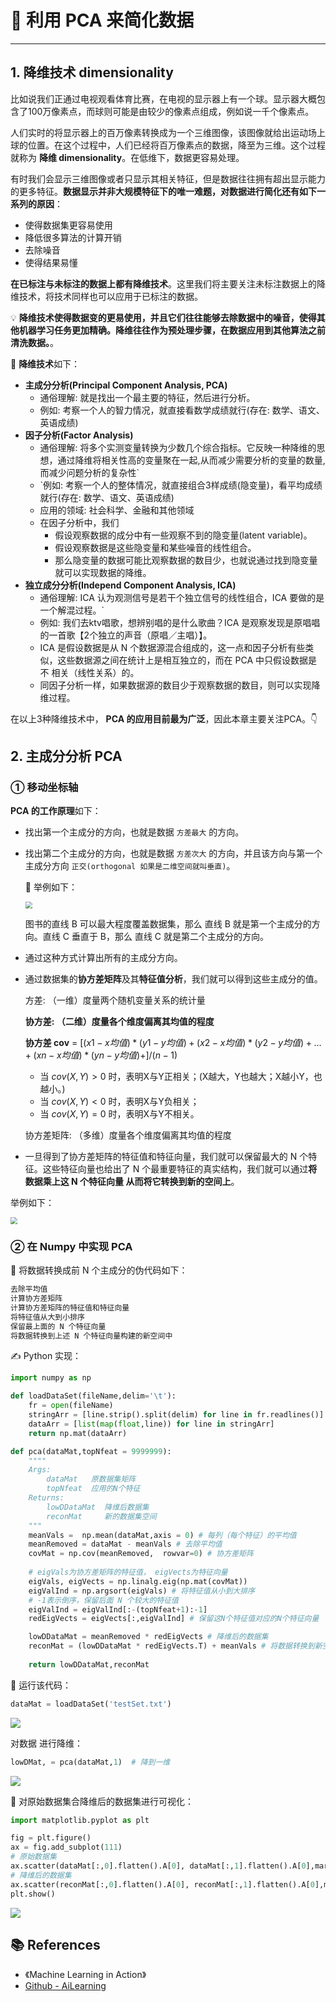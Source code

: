 # 🥡 利用 PCA 来简化数据

---

## 1. 降维技术 dimensionality

比如说我们正通过电视观看体育比赛，在电视的显示器上有一个球。显示器大概包含了100万像素点，而球则可能是由较少的像素点组成，例如说一千个像素点。

人们实时的将显示器上的百万像素转换成为一个三维图像，该图像就给出运动场上球的位置。在这个过程中，人们已经将百万像素点的数据，降至为三维。这个过程就称为 **降维 dimensionality**。在低维下，数据更容易处理。

有时我们会显示三维图像或者只显示其相关特征，但是数据往往拥有超出显示能力的更多特征。**数据显示并非大规模特征下的唯一难题，对数据进行简化还有如下一系列的原因**：

- 使得数据集更容易使用
- 降低很多算法的计算开销
- 去除噪音
- 使得结果易懂

**在已标注与未标注的数据上都有降维技术**。这里我们将主要关注未标注数据上的降维技术，将技术同样也可以应用于已标注的数据。

💡 **降维技术使得数据变的更易使用，并且它们往往能够去除数据中的噪音，使得其他机器学习任务更加精确。降维往往作为预处理步骤，在数据应用到其他算法之前清洗数据。**。

🚩 **降维技术**如下：

- **主成分分析(Principal Component Analysis, PCA)**
  - 通俗理解: 就是找出一个最主要的特征，然后进行分析。
  - 例如: 考察一个人的智力情况，就直接看数学成绩就行(存在: 数学、语文、英语成绩)
- **因子分析(Factor Analysis)**
  - 通俗理解: 将多个实测变量转换为少数几个综合指标。它反映一种降维的思想，通过降维将相关性高的变量聚在一起,从而减少需要分析的变量的数量,而减少问题分析的复杂性`
  - `例如: 考察一个人的整体情况，就直接组合3样成绩(隐变量)，看平均成绩就行(存在: 数学、语文、英语成绩)
  - 应用的领域: 社会科学、金融和其他领域
  - 在因子分析中，我们
    - 假设观察数据的成分中有一些观察不到的隐变量(latent variable)。
    - 假设观察数据是这些隐变量和某些噪音的线性组合。
    - 那么隐变量的数据可能比观察数据的数目少，也就说通过找到隐变量就可以实现数据的降维。
- **独立成分分析(Independ Component Analysis, ICA)**
  - 通俗理解: ICA 认为观测信号是若干个独立信号的线性组合，ICA 要做的是一个解混过程。`
  - 例如: 我们去ktv唱歌，想辨别唱的是什么歌曲？ICA 是观察发现是原唱唱的一首歌【2个独立的声音（原唱／主唱）】。
  - ICA 是假设数据是从 N 个数据源混合组成的，这一点和因子分析有些类似，这些数据源之间在统计上是相互独立的，而在 PCA 中只假设数据是不 相关（线性关系）的。
  - 同因子分析一样，如果数据源的数目少于观察数据的数目，则可以实现降维过程。

在以上3种降维技术中， **PCA 的应用目前最为广泛**，因此本章主要关注PCA。👇 

## 2. 主成分分析 PCA

### ① 移动坐标轴

**PCA 的工作原理**如下：

- 找出第一个主成分的方向，也就是数据 `方差最大` 的方向。

- 找出第二个主成分的方向，也就是数据 `方差次大` 的方向，并且该方向与第一个主成分方向 `正交(orthogonal 如果是二维空间就叫垂直)`。

  💬 举例如下：

  <img src="https://gitee.com/veal98/images/raw/master/img/20200731112515.png" style="zoom: 67%;" />

  图书的直线 B 可以最大程度覆盖数据集，那么  直线 B 就是第一个主成分的方向。直线  C 垂直于 B，那么 直线 C 就是第二个主成分的方向。

- 通过这种方式计算出所有的主成分方向。

- 通过数据集的**协方差矩阵**及其**特征值分析**，我们就可以得到这些主成分的值。

  方差: （一维）度量两个随机变量关系的统计量

  **协方差:  （二维）度量各个维度偏离其均值的程度**

  **协方差 cov** = $[(x1-x{均值})*(y1-y{均值})+(x2-x{均值})*(y2-y{均值})+...+(xn-x{均值})*(yn-y{均值})+]/(n-1)$

  - 当 $cov(X, Y)>0$ 时，表明X与Y正相关；(X越大，Y也越大；X越小Y，也越小。)
  - 当 $cov(X, Y)<0$ 时，表明X与Y负相关；
  - 当 $cov(X, Y)=0$ 时，表明X与Y不相关。

  协方差矩阵: （多维）度量各个维度偏离其均值的程度

- 一旦得到了协方差矩阵的特征值和特征向量，我们就可以保留最大的 N 个特征。这些特征向量也给出了 N 个最重要特征的真实结构，我们就可以通过**将数据乘上这 N 个特征向量 从而将它转换到新的空间上**。

举例如下：

<img src="https://gitee.com/veal98/images/raw/master/img/20200731112956.png" style="zoom: 67%;" />

### ② 在 Numpy  中实现 PCA

📑 将数据转换成前 N 个主成分的伪代码如下：

```python
去除平均值
计算协方差矩阵
计算协方差矩阵的特征值和特征向量
将特征值从大到小排序
保留最上面的 N 个特征向量
将数据转换到上述 N 个特征向量构建的新空间中
```

✍ Python 实现：

```python
import numpy as np

def loadDataSet(fileName,delim='\t'):
    fr = open(fileName)
    stringArr = [line.strip().split(delim) for line in fr.readlines()]
    dataArr = [list(map(float,line)) for line in stringArr]
    return np.mat(dataArr)

def pca(dataMat,topNfeat = 9999999):
    """"
    Args:
        dataMat   原数据集矩阵
        topNfeat  应用的N个特征
    Returns:
        lowDDataMat  降维后数据集
        reconMat     新的数据集空间
    """
    meanVals =  np.mean(dataMat,axis = 0) # 每列（每个特征）的平均值
    meanRemoved = dataMat - meanVals # 去除平均值
    covMat = np.cov(meanRemoved,  rowvar=0) # 协方差矩阵
    
    # eigVals为协方差矩阵的特征值， eigVects为特征向量
    eigVals, eigVects = np.linalg.eig(np.mat(covMat))
    eigValInd = np.argsort(eigVals) # 将特征值从小到大排序
    # -1表示倒序，保留后面 N 个较大的特征值
    eigValInd = eigValInd[:-(topNfeat+1):-1]
    redEigVects = eigVects[:,eigValInd] # 保留这N个特征值对应的N个特征向量

    lowDDataMat = meanRemoved * redEigVects # 降维后的数据集
    reconMat = (lowDDataMat * redEigVects.T) + meanVals # 将数据转换到新空间
    
    return lowDDataMat,reconMat
```

🏃‍ 运行该代码：

```python
dataMat = loadDataSet('testSet.txt')
```

![](https://gitee.com/veal98/images/raw/master/img/20200731120447.png)

对数据 进行降维：

```python
lowDMat, = pca(dataMat,1)  # 降到一维
```

![](https://gitee.com/veal98/images/raw/master/img/20200731120523.png)

👀 对原始数据集合降维后的数据集进行可视化：

```python
import matplotlib.pyplot as plt

fig = plt.figure()
ax = fig.add_subplot(111)
# 原始数据集
ax.scatter(dataMat[:,0].flatten().A[0], dataMat[:,1].flatten().A[0],marker = 'x',color='blue')
# 降维后的数据集
ax.scatter(reconMat[:,0].flatten().A[0], reconMat[:,1].flatten().A[0],marker = 'o',color='red')
plt.show()
```

![](https://gitee.com/veal98/images/raw/master/img/20200731115916.png)

## 📚 References

- 《Machine Learning in Action》
- [Github - AiLearning](https://github.com/apachecn/AiLearning/)